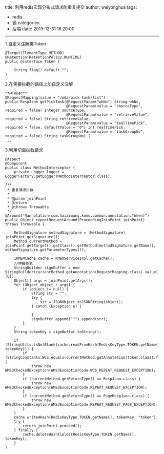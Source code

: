 title: 利用redis实现分布式请求防重复提交
author: weiyonghua
tags:
  - redis
  - 锁
categories:
  - 后端
date: 2019-12-31 16:20:00
---
1.自定义注解类Token

    @Target(ElementType.METHOD)
    @Retention(RetentionPolicy.RUNTIME)
    public @interface Token {
    
        String flag() default "";
    }

2.在需要拦截的路径上加自定义注解

    **@Token**
    @RequestMapping(value = "/pda/pick-task/list")
    public RespJson getPickTask(@RequestParam("whNo") String whNo,
                                @RequestParam(value = "sourceType", required = false) Integer sourceType,
                                @RequestParam(value = "retrieveValue", required = false) String retrieveValue,
                                @RequestParam(value = "realTimePick", required = false, defaultValue = "0") int realTimePick,
                                @RequestParam(value = "taskGroupNo", required = false) String taskGroupNo) {
    ...

3.利用切面拦截请求

    @Aspect
    @Component
    public class MethodInterceptor {
        private Logger logger = LoggerFactory.getLogger(MethodInterceptor.class);

    /**
     * 重复请求拦截
     *
     * @param joinPoint
     * @return
     * @throws Throwable
     */
    @Around("@annotation(com.haiziwang.kwms.common.annotation.Token)")
    public Object repeatRequestAround(ProceedingJoinPoint joinPoint) throws Throwable {
    
        MethodSignature methodSignature = (MethodSignature) joinPoint.getSignature();
        Method currentMethod = joinPoint.getTarget().getClass().getMethod(methodSignature.getName(), methodSignature.getParameterTypes());
    
        IKMEMCache cache = KMemServiceImpl.getCache();
        //拼接签名
        StringBuilder signBuffer = new StringBuilder(currentMethod.getAnnotation(RequestMapping.class).value()[0]);
        Object[] args = joinPoint.getArgs();
        for (Object object : args) {
            if (object != null) {
                String str = "";
                try {
                    str = JSONObject.toJSONString(object);
                } catch (Exception e) {
    
                }
                signBuffer.append("^").append(str);
            }
        }
        String tokenKey = signBuffer.toString();
    
        if (StringUtils.isNotBlank(cache.readFromHash(RedisKeyType.TOKEN.getName(), tokenKey))) {
            if (StringConstants.WCS.equals(currentMethod.getAnnotation(Token.class).flag())) {
                throw new WMS3CheckedException(WMS3ExceptionCode.WCS_REPEAT_REQUEST_EXCEPTION);
            }
            if (currentMethod.getReturnType() == RespJson.class) {
                throw new WMS3CheckedException(WMS3ExceptionCode.REPEAT_REQUEST_EXCEPTION);
            }
            if (currentMethod.getReturnType() == PageRespJson.class) {
                throw new WMS3CheckedException(WMS3ExceptionCode.REPEAT_REQUEST_PAGE_EXCEPTION);
            }
        }
        cache.write4Hash(RedisKeyType.TOKEN.getName(), tokenKey, "token");
        try {
            return joinPoint.proceed();
        } finally {
            cache.deleteHashFields(RedisKeyType.TOKEN.getName(), tokenKey);
        }
    }

 